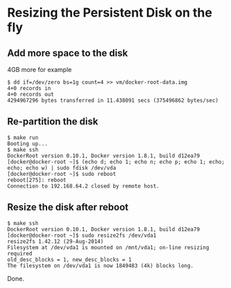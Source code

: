 # Resizing the Persistent Disk on the fly

## Add more space to the disk

4GB more for example

```
$ dd if=/dev/zero bs=1g count=4 >> vm/docker-root-data.img
4+0 records in
4+0 records out
4294967296 bytes transferred in 11.438091 secs (375496862 bytes/sec)
```

## Re-partition the disk

```
$ make run
Booting up...
$ make ssh
DockerRoot version 0.10.1, Docker version 1.8.1, build d12ea79
[docker@docker-root ~]$ (echo d; echo 1; echo n; echo p; echo 1; echo; echo; echo w) | sudo fdisk /dev/vda
[docker@docker-root ~]$ sudo reboot
reboot[275]: reboot
Connection to 192.168.64.2 closed by remote host.
```

## Resize the disk after reboot

```
$ make ssh
DockerRoot version 0.10.1, Docker version 1.8.1, build d12ea79
[docker@docker-root ~]$ sudo resize2fs /dev/vda1
resize2fs 1.42.12 (29-Aug-2014)
Filesystem at /dev/vda1 is mounted on /mnt/vda1; on-line resizing required
old_desc_blocks = 1, new_desc_blocks = 1
The filesystem on /dev/vda1 is now 1849483 (4k) blocks long.

```

Done.
